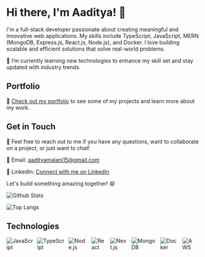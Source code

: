 # Hi there, I'm Aaditya! 👋

I'm a full-stack developer passionate about creating meaningful and innovative web applications. My skills include TypeScript, JavaScript, MERN (MongoDB, Express.js, React.js, Node.js), and Docker. I love building scalable and efficient solutions that solve real-world problems.

🌱 I’m currently learning new technologies to enhance my skill set and stay updated with industry trends.

## Portfolio
🔗 [Check out my portfolio](https://aadityamalaniportfolio.netlify.app/) to see some of my projects and learn more about my work.

## Get in Touch
💬 Feel free to reach out to me if you have any questions, want to collaborate on a project, or just want to chat!

📧 Email: aadityamalani15@gmail.com

📱 LinkedIn: [Connect with me on LinkedIn](https://www.linkedin.com/in/aaditya-malani-803b0b26a/)

Let's build something amazing together! 😄

![Github Stats](https://github-readme-stats.vercel.app/api?username=aadityaforwork&theme=radical)

![Top Langs](https://github-readme-stats.vercel.app/api/top-langs/?username=aadityaforwork&theme=tokyonight)

## Technologies

<div style="display: flex; flex-direction: row;">
  <img src="https://img.shields.io/badge/-JavaScript-yellow" alt="JavaScript" style="margin-right: 10px;">
  <img src="https://img.shields.io/badge/-TypeScript-blue" alt="TypeScript" style="margin-right: 10px;">
  <img src="https://img.shields.io/badge/-Node.js-green" alt="Node.js" style="margin-right: 10px;">
  <img src="https://img.shields.io/badge/-React-blue" alt="React" style="margin-right: 10px;">
  <img src="https://img.shields.io/badge/-Next.js-white" alt="Next.js" style="margin-right: 10px;">
  <img src="https://img.shields.io/badge/-MongoDB-green" alt="MongoDB" style="margin-right: 10px;">
  <img src="https://img.shields.io/badge/-Docker-blue" alt="Docker" style="margin-right: 10px;">
  <img src="https://img.shields.io/badge/-AWS-orange" alt="AWS" style="margin-right: 10px;>
   <img src="https://img.shields.io/badge/-Java-orange" alt="Java">
</div>


<!---
aadityaforwork/aadityaforwork is a ✨ special ✨ repository because its `README.md` (this file) appears on your GitHub profile.
You can click the Preview link to take a look at your changes.
--->
